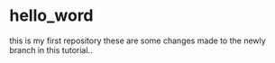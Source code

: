 # hello_word
this is my first repository
 these are some changes made to the newly branch in this tutorial..

